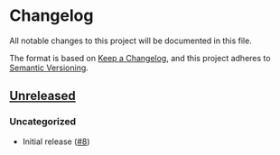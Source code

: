 # Changelog

All notable changes to this project will be documented in this file.

The format is based on [Keep a Changelog](https://keepachangelog.com/en/1.0.0/),
and this project adheres to [Semantic Versioning](https://semver.org/spec/v2.0.0.html).

## [Unreleased]

### Uncategorized

- Initial release ([#8](https://github.com/MetaMask/react-native-acm/pull/8))

[Unreleased]: https://github.com/MetaMask/react-native-acm/
